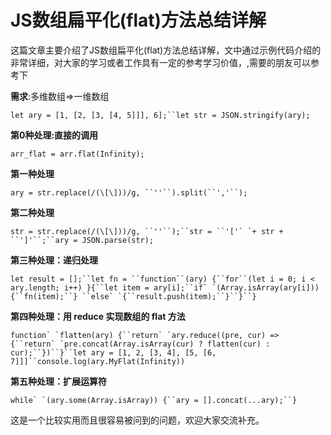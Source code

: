 # JS数组扁平化(flat)方法总结详解

这篇文章主要介绍了JS数组扁平化(flat)方法总结详解，文中通过示例代码介绍的非常详细，对大家的学习或者工作具有一定的参考学习价值，,需要的朋友可以参考下

**需求**:多维数组=>一维数组

```
let ary = [1, [2, [3, [4, 5]]], 6];``let str = JSON.stringify(ary);
```

**第0种处理:直接的调用**

```
arr_flat = arr.flat(Infinity);
```

**第一种处理**

```
ary = str.replace(/(\[\]))/g, ``''``).split(``','``);
```

**第二种处理**

```
str = str.replace(/(\[\]))/g, ``''``);``str = ``'['` `+ str + ``']'``;``ary = JSON.parse(str);
```

**第三种处理：递归处理**

```
let result = [];``let fn = ``function``(ary) {``for``(let i = 0; i < ary.length; i++) }{``let item = ary[i];``if` `(Array.isArray(ary[i])){``fn(item);``} ``else` `{``result.push(item);``}``}``}
```

**第四种处理：用 reduce 实现数组的 flat 方法**

```
function` `flatten(ary) {``return` `ary.reduce((pre, cur) => {``return` `pre.concat(Array.isArray(cur) ? flatten(cur) : cur);``})``}``let ary = [1, 2, [3, 4], [5, [6, 7]]]``console.log(ary.MyFlat(Infinity))
```

**第五种处理：扩展运算符**

```
while` `(ary.some(Array.isArray)) {``ary = [].concat(...ary);``}
```

这是一个比较实用而且很容易被问到的问题，欢迎大家交流补充。